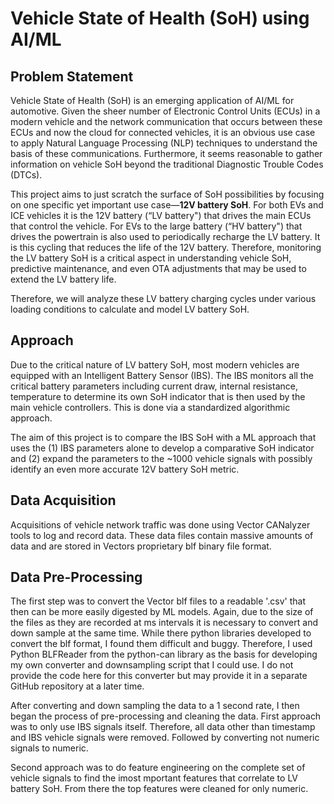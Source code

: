 # Vehicle State of Health (SoH) using AI/ML

## Problem Statement
Vehicle State of Health (SoH) is an emerging application of AI/ML for automotive. Given the sheer number of Electronic Control Units (ECUs) in a modern vehicle and the network communication that occurs between these ECUs and now the cloud for connected vehicles, it is an obvious use case to apply Natural Language Processing (NLP) techniques to understand the basis of these communications. Furthermore, it seems reasonable to gather information on vehicle SoH beyond the traditional Diagnostic Trouble Codes (DTCs). 

This project aims to just scratch the surface of SoH possibilities by focusing on one specific yet important use case—**12V battery SoH**. For both EVs and ICE vehicles it is the 12V battery (“LV battery") that drives the main ECUs that control the vehicle. For EVs to the large battery (“HV battery") that drives the powertrain is also used to periodically recharge the LV battery. It is this cycling that reduces the life of the 12V battery. Therefore, monitoring the LV battery SoH is a critical aspect in understanding vehicle SoH, predictive maintenance, and even OTA adjustments that may be used to extend the LV battery life. 

Therefore, we will analyze these LV battery charging cycles under various loading conditions to calculate and model LV battery SoH. 

## Approach
Due to the critical nature of LV battery SoH, most modern vehicles are equipped with an Intelligent Battery Sensor (IBS). The IBS monitors all the critical battery parameters including current draw, internal resistance, temperature to determine its own SoH indicator that is then used by the main vehicle controllers. This is done via a standardized algorithmic approach. 

The aim of this project is to compare the IBS SoH with a ML approach that uses the (1) IBS parameters alone to develop a comparative SoH indicator and (2) expand the parameters to the ~1000 vehicle signals with possibly identify an even more accurate 12V battery SoH metric.

## Data Acquisition
Acquisitions of vehicle network traffic was done using Vector CANalyzer tools to log and record data. These data files contain  massive amounts of data and are stored in Vectors proprietary blf binary file format. 

## Data Pre-Processing
The first step was to convert the Vector blf files to a readable '.csv' that then can be more easily digested by ML models. Again, due to the size of the files as they are recorded at ms intervals it is necessary to convert and down sample at the same time. While there python libraries developed to convert the blf format, I found them difficult and buggy. Therefore, I used Python BLFReader from the python-can library as the basis for developing my own converter and downsampling script that I could use. I do not provide the code here for this converter but may provide it in a separate GitHub repository at a later time. 

After converting and down sampling the data to a 1 second rate, I then began the process of pre-processing and cleaning the data. 
First approach was to only use IBS signals itself. Therefore, all data other than timestamp and IBS vehicle signals were removed. Followed by converting not numeric signals to numeric. 

Second approach was to do feature engineering on the complete set of vehicle signals to find the imost mportant features that correlate to LV battery SoH. From there the top features were cleaned for only numeric. 

